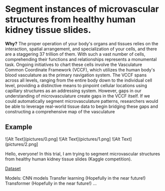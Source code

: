 #  Segment instances of microvascular structures from healthy human kidney tissue slides.

**Why?**
The proper operation of your body's organs and tissues relies on the interaction, spatial arrangement, and specialization of your cells, and there are a staggering 37 trillion of them. With such a vast number of cells, comprehending their functions and relationships represents a monumental task.
Ongoing initiatives to chart these cells involve the Vasculature Common Coordinate Framework (VCCF), which utilizes the human body's blood vasculature as the primary navigation system. The VCCF spans across all levels, ranging from the entire body down to the individual cell level, providing a distinctive means to pinpoint cellular locations using capillary structures as an addressing system. However, gaps in our understanding of microvasculature create gaps in the VCCF itself. If we could automatically segment microvasculature patterns, researchers would be able to leverage real-world tissue data to begin bridging these gaps and constructing a comprehensive map of the vasculature

## Example
![Alt Text](pictures/0.png]
![Alt Text](pictures/1.png]
![Alt Text](pictures/2.png]


Hello, everyone!
In this trial, I am trying to segment microvascular structures from healthy human kidney tissue slides (Kaggle competition). 

[Dataset](https://www.kaggle.com/competitions/hubmap-hacking-the-human-vasculature/data)

Models:
CNN models
Transfer learning (Hopefully in the near future!)
Transformer (Hopefully in the near future!)
...

